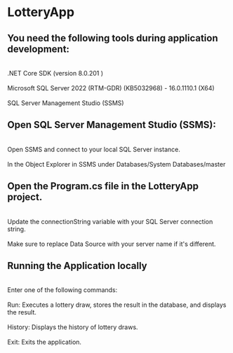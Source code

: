 # LotteryApp

## You need the following tools during application development:
<br>.NET Core SDK (version 8.0.201 ) </br> 
<br>Microsoft SQL Server 2022 (RTM-GDR) (KB5032968) - 16.0.1110.1 (X64) <br/>
<br>SQL Server Management Studio (SSMS) </br>

## Open SQL Server Management Studio (SSMS):
<br>Open SSMS and connect to your local SQL Server instance.</br>
<br>In the Object Explorer in SSMS under Databases/System Databases/master </br>

## Open the Program.cs file in the LotteryApp project.
<br>Update the connectionString variable with your SQL Server connection string.</br>
<br>Make sure to replace Data Source with your server name if it's different.</br>

## Running the Application locally
<br>Enter one of the following commands:</br>
<br>Run: Executes a lottery draw, stores the result in the database, and displays the result.</br>
<br>History: Displays the history of lottery draws.</br>
<br>Exit: Exits the application.</br>
